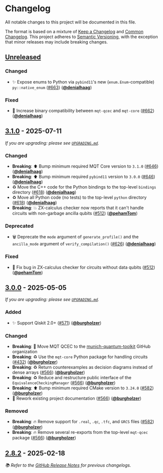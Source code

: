 <!-- Entries in each category are sorted by merge time, with the latest PRs appearing first. -->

# Changelog

All notable changes to this project will be documented in this file.

The format is based on a mixture of [Keep a Changelog] and [Common Changelog].
This project adheres to [Semantic Versioning], with the exception that minor releases may include breaking changes.

## [Unreleased]

### Changed

- ✨ Expose enums to Python via `pybind11`'s new (`enum.Enum`-compatible) `py::native_enum` ([#663]) ([**@denialhaag**])

### Fixed

- 🚸 Increase binary compatibility between `mqt-qcec` and `mqt-core` ([#662]) ([**@denialhaag**])

## [3.1.0] - 2025-07-11

_If you are upgrading: please see [`UPGRADING.md`](UPGRADING.md#310)._

### Changed

- **Breaking**: ⬆️ Bump minimum required MQT Core version to `3.1.0` ([#646]) ([**@denialhaag**])
- **Breaking**: ⬆️ Bump minimum required `pybind11` version to `3.0.0` ([#646]) ([**@denialhaag**])
- ♻️ Move the C++ code for the Python bindings to the top-level `bindings` directory ([#618]) ([**@denialhaag**])
- ♻️ Move all Python code (no tests) to the top-level `python` directory ([#618]) ([**@denialhaag**])
- **Breaking**: 💥 ZX-calculus checker now reports that it can't handle circuits with non-garbage ancilla qubits ([#512]) ([**@pehamTom**])

### Deprecated

- 🗑️ Deprecate the `mode` argument of `generate_profile()` and the `ancilla_mode` argument of `verify_compilation()` ([#626]) ([**@denialhaag**])

### Fixed

- 🐛 Fix bug in ZX-calculus checker for circuits without data qubits ([#512]) ([**@pehamTom**])

## [3.0.0] - 2025-05-05

_If you are upgrading: please see [`UPGRADING.md`](UPGRADING.md#300)._

### Added

- ✨ Support Qiskit 2.0+ ([#571]) ([**@burgholzer**])

### Changed

- **Breaking**: 🚚 Move MQT QCEC to the [munich-quantum-toolkit] GitHub organization
- **Breaking**: ♻️ Use the `mqt-core` Python package for handling circuits ([#432]) ([**@burgholzer**])
- **Breaking**: ♻️ Return counterexamples as decision diagrams instead of dense arrays ([#566]) ([**@burgholzer**])
- **Breaking**: ♻️ Reduce and restructure public interface of the `EquivalenceCheckingManager` ([#566]) ([**@burgholzer**])
- **Breaking**: ⬆️ Bump minimum required CMake version to `3.24.0` ([#582]) ([**@burgholzer**])
- 📝 Rework existing project documentation ([#566]) ([**@burgholzer**])

### Removed

- **Breaking**: 🔥 Remove support for `.real`, `.qc`, `.tfc`, and `GRCS` files ([#582]) ([**@burgholzer**])
- **Breaking**: 🔥 Remove several re-exports from the top-level `mqt-qcec` package ([#566]) ([**@burgholzer**])

## [2.8.2] - 2025-02-18

_📚 Refer to the [GitHub Release Notes] for previous changelogs._

<!-- Version links -->

[unreleased]: https://github.com/munich-quantum-toolkit/qcec/compare/v3.1.0...HEAD
[3.1.0]: https://github.com/munich-quantum-toolkit/qcec/compare/v3.0.0...v3.1.0
[3.0.0]: https://github.com/munich-quantum-toolkit/qcec/compare/v2.8.2...v3.0.0
[2.8.2]: https://github.com/munich-quantum-toolkit/qcec/releases/tag/v2.8.2

<!-- PR links -->

[#663]: https://github.com/munich-quantum-toolkit/qcec/pull/663
[#662]: https://github.com/munich-quantum-toolkit/qcec/pull/662
[#646]: https://github.com/munich-quantum-toolkit/qcec/pull/646
[#626]: https://github.com/munich-quantum-toolkit/qcec/pull/626
[#618]: https://github.com/munich-quantum-toolkit/qcec/pull/618
[#582]: https://github.com/munich-quantum-toolkit/qcec/pull/582
[#571]: https://github.com/munich-quantum-toolkit/qcec/pull/571
[#566]: https://github.com/munich-quantum-toolkit/qcec/pull/566
[#512]: https://github.com/munich-quantum-toolkit/qcec/pull/512
[#432]: https://github.com/munich-quantum-toolkit/qcec/pull/432

<!-- Contributor -->

[**@burgholzer**]: https://github.com/burgholzer
[**@pehamTom**]: https://github.com/pehamTom
[**@denialhaag**]: https://github.com/denialhaag

<!-- General links -->

[Keep a Changelog]: https://keepachangelog.com/en/1.1.0/
[Common Changelog]: https://common-changelog.org
[Semantic Versioning]: https://semver.org/spec/v2.0.0.html
[GitHub Release Notes]: https://github.com/munich-quantum-toolkit/qcec/releases
[munich-quantum-toolkit]: https://github.com/munich-quantum-toolkit
